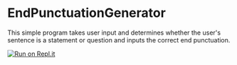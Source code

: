 # EndPunctuationGenerator
This simple program takes user input and determines whether the user's sentence is a statement or question and inputs the correct end punctuation.

[![Run on Repl.it](https://repl.it/badge/github/BronTheDev/EndPunctuationGenerator)](https://repl.it/github/BronTheDev/EndPunctuationGenerator)